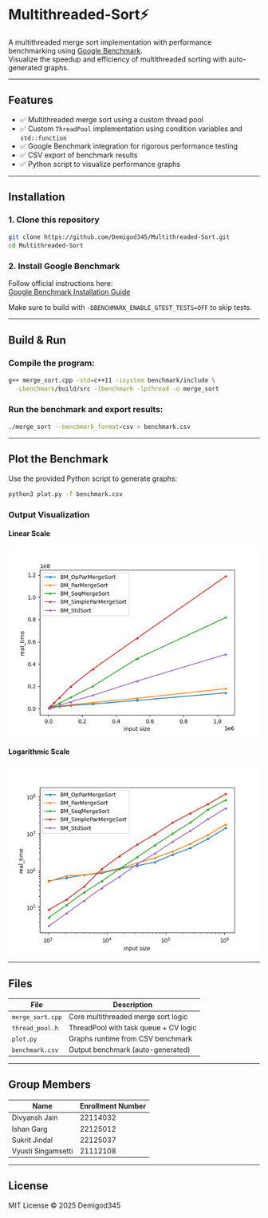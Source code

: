 # Multithreaded-Sort⚡

A multithreaded merge sort implementation with performance benchmarking using [Google Benchmark](https://github.com/google/benchmark).  
Visualize the speedup and efficiency of multithreaded sorting with auto-generated graphs.

---

## Features

- ✅ Multithreaded merge sort using a custom thread pool
- ✅ Custom `ThreadPool` implementation using condition variables and `std::function`
- ✅ Google Benchmark integration for rigorous performance testing
- ✅ CSV export of benchmark results
- ✅ Python script to visualize performance graphs

---

## Installation

### 1. Clone this repository
```bash
git clone https://github.com/Demigod345/Multithreaded-Sort.git
cd Multithreaded-Sort
```

### 2. Install Google Benchmark

Follow official instructions here:  
 [Google Benchmark Installation Guide](https://github.com/google/benchmark#installation)

Make sure to build with `-DBENCHMARK_ENABLE_GTEST_TESTS=OFF` to skip tests.

---

## Build & Run

### Compile the program:
```bash
g++ merge_sort.cpp -std=c++11 -isystem benchmark/include \
  -Lbenchmark/build/src -lbenchmark -lpthread -o merge_sort
```

### Run the benchmark and export results:
```bash
./merge_sort --benchmark_format=csv > benchmark.csv
```

---

## Plot the Benchmark

Use the provided Python script to generate graphs:

```bash
python3 plot.py -f benchmark.csv
```

### Output Visualization

#### Linear Scale
![Benchmark Graph - Linear Scale](output.png)

#### Logarithmic Scale
![Benchmark Graph - Logarithmic Scale](output_log.png)

---

## Files

| File         | Description                            |
|--------------|----------------------------------------|
| `merge_sort.cpp` | Core multithreaded merge sort logic   |
| `thread_pool.h`   | ThreadPool with task queue + CV logic |
| `plot.py`        | Graphs runtime from CSV benchmark     |
| `benchmark.csv`  | Output benchmark (auto-generated)     |

---

## Group Members

| Name              | Enrollment Number        |
|-------------------|--------------------------|
| Divyansh Jain     | 22114032                 |
| Ishan Garg        | 22125012                 |
| Sukrit Jindal     | 22125037                 |
| Vyusti Singamsetti| 21112108                 |

---

## License

MIT License ©️ 2025 Demigod345
